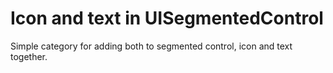 # Icon and text in UISegmentedControl

Simple category for adding both to segmented control, icon and text together.
